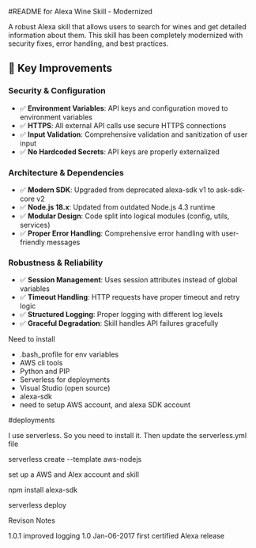 #README for Alexa Wine Skill - Modernized

A robust Alexa skill that allows users to search for wines and get detailed information about them. This skill has been completely modernized with security fixes, error handling, and best practices.

## 🚀 Key Improvements

### Security & Configuration
- ✅ **Environment Variables**: API keys and configuration moved to environment variables
- ✅ **HTTPS**: All external API calls use secure HTTPS connections
- ✅ **Input Validation**: Comprehensive validation and sanitization of user input
- ✅ **No Hardcoded Secrets**: API keys are properly externalized

### Architecture & Dependencies
- ✅ **Modern SDK**: Upgraded from deprecated alexa-sdk v1 to ask-sdk-core v2
- ✅ **Node.js 18.x**: Updated from outdated Node.js 4.3 runtime
- ✅ **Modular Design**: Code split into logical modules (config, utils, services)
- ✅ **Proper Error Handling**: Comprehensive error handling with user-friendly messages

### Robustness & Reliability
- ✅ **Session Management**: Uses session attributes instead of global variables
- ✅ **Timeout Handling**: HTTP requests have proper timeout and retry logic
- ✅ **Structured Logging**: Proper logging with different log levels
- ✅ **Graceful Degradation**: Skill handles API failures gracefully

Need to install
- .bash_profile for env variables
- AWS cli tools
- Python and PIP
- Serverless for deployments
- Visual Studio (open source)
- alexa-sdk
- need to setup AWS account, and alexa SDK account


#deployments

I use serverless.  So you need to install it.  Then update the serverless.yml file

serverless create --template aws-nodejs

 set up a AWS and Alex account and skill

 npm install alexa-sdk
 

 serverless deploy

 Revison Notes

 1.0.1  improved logging
 1.0    Jan-06-2017 first certified Alexa release
